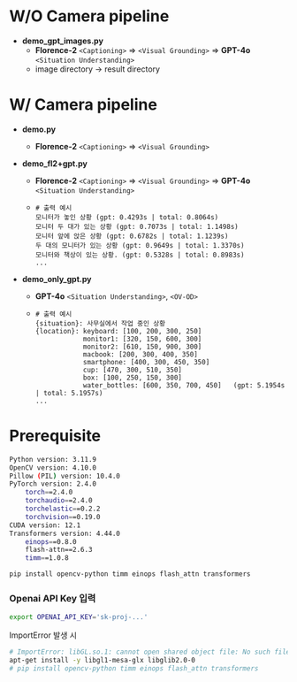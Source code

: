 # W/O Camera pipeline

- **demo_gpt_images.py**
    - **Florence-2** `<Captioning>` ⇒ `<Visual Grounding>` ⇒ **GPT-4o** `<Situation Understanding>`
    - image directory -> result directory

# W/ Camera pipeline
- **demo.py**
    - **Florence-2** `<Captioning>` ⇒ `<Visual Grounding>`

- **demo_fl2+gpt.py**
    - **Florence-2** `<Captioning>` ⇒ `<Visual Grounding>` ⇒ **GPT-4o** `<Situation Understanding>`
    - ```
      # 출력 예시
      모니터가 놓인 상황 (gpt: 0.4293s | total: 0.8064s)
      모니터 두 대가 있는 상황 (gpt: 0.7073s | total: 1.1498s)
      모니터 앞에 앉은 상황 (gpt: 0.6782s | total: 1.1239s)
      두 대의 모니터가 있는 상황 (gpt: 0.9649s | total: 1.3370s)
      모니터와 책상이 있는 상황. (gpt: 0.5328s | total: 0.8983s)
      ...
      ```

- **demo_only_gpt.py**
    - **GPT-4o** `<Situation Understanding>`, `<OV-OD>`
    - ```
      # 출력 예시
      {situation}: 사무실에서 작업 중인 상황  
      {location}: keyboard: [100, 200, 300, 250]  
                  monitor1: [320, 150, 600, 300]  
                  monitor2: [610, 150, 900, 300]  
                  macbook: [200, 300, 400, 350]  
                  smartphone: [400, 300, 450, 350]  
                  cup: [470, 300, 510, 350]  
                  box: [100, 250, 150, 300]  
                  water_bottles: [600, 350, 700, 450]   (gpt: 5.1954s | total: 5.1957s)
      ...
      ```


# Prerequisite 
```bash 
Python version: 3.11.9
OpenCV version: 4.10.0
Pillow (PIL) version: 10.4.0
PyTorch version: 2.4.0
    torch==2.4.0
    torchaudio==2.4.0
    torchelastic==0.2.2
    torchvision==0.19.0
CUDA version: 12.1
Transformers version: 4.44.0
    einops==0.8.0
    flash-attn==2.6.3
    timm==1.0.8
```
```bash
pip install opencv-python timm einops flash_attn transformers
```

### Openai API Key 입력
```bash
export OPENAI_API_KEY='sk-proj-...'
```

ImportError 발생 시
``` bash
# ImportError: libGL.so.1: cannot open shared object file: No such file or directory
apt-get install -y libgl1-mesa-glx libglib2.0-0
# pip install opencv-python timm einops flash_attn transformers
```

